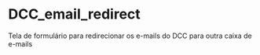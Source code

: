 # DCC_email_redirect
Tela de formulário para redirecionar os e-mails do DCC para outra caixa de e-mails
